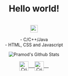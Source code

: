### <h1 align = "center">Hello world!</h1>&nbsp;<div align = "center"><img src="https://github.com/rajput2107/rajput2107/blob/master/Assets/Earth.gif" width="24px"></div>

  <p align = "center">
	- C/C++/Java
  </br>
  - HTML, CSS and Javascript
</p>

<p align="center">
<img align="center" src="https://github-readme-stats.vercel.app/api?username=CristianBudeanu&&show_icons=true&theme=radical" alt="Pramod's Github Stats">
</p>  

<p align="center">
 <a href="https://www.linkedin.com/in/budeanu-cristian-00929b228/" target="blank">
  <img align="center" alt="Cristian's LinkedIn" width="30px" src="https://www.vectorlogo.zone/logos/linkedin/linkedin-icon.svg" /> &nbsp; &nbsp;
 </a>
 <a href="https://www.instagram.com/cristian_bn_/" target="blank">
  <img align="center" alt="Cristian's Instagram" width="30px" src="https://www.vectorlogo.zone/logos/instagram/instagram-icon.svg" /> &nbsp; &nbsp;
 </a>

